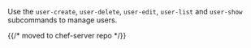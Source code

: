 Use the `user-create`, `user-delete`, `user-edit`, `user-list` and
`user-show` subcommands to manage users.

{{/* moved to chef-server repo */}}
